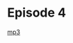 Episode 4
=========

[mp3](https://github.com/AgileVentures/agile-book-club-podcast/raw/master/Ep.%206_%20Agile%20Book%20Club%20podcast%20-%20Fifty%20Quick%20Ideas%20to%20Improve%20your%20User%20Stories%20by%20Adzic_Evans.mp3)
